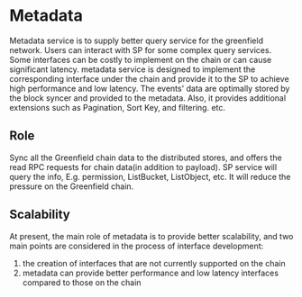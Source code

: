 # Metadata
Metadata service is to supply better query service for the greenfield network. Users can interact with SP for some complex query services.
Some interfaces can be costly to implement on the chain or can cause significant latency.
metadata service is designed to implement the corresponding interface under the chain and provide it to the SP to achieve high performance and low latency.
The events' data are optimally stored by the block syncer and provided to the metadata.
Also, it provides additional extensions such as Pagination, Sort Key, and filtering. etc.

## Role
Sync all the Greenfield chain data to the distributed stores, and offers the read RPC
requests for chain data(in addition to payload). SP service will query the info, E.g.
permission, ListBucket, ListObject, etc. It will reduce the pressure on the Greenfield chain.

## Scalability
At present, the main role of metadata is to provide better scalability, and two main points are considered in the process of interface development:
1. the creation of interfaces that are not currently supported on the chain
2. metadata can provide better performance and low latency interfaces compared to those on the chain